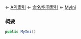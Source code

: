 ← [API索引](Api-Index) ← [命名空间索引](Namespace-Index) ← [MyIni](VRage.Game.ModAPI.Ingame.Utilities.MyIni)

### 概要

```csharp
public MyIni()
```

